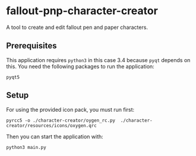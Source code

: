 # fallout-pnp-character-creator
A tool to create and edit fallout pen and paper characters.

## Prerequisites

This application requires `python3` in this case 3.4 because `pyqt` 
depends on this. You need the following packages to run the application:

```
pyqt5
```

## Setup

For using the provided icon pack, you must run first:

``pyrcc5 -o ./character-creator/oygen_rc.py 
./character-creator/resources/icons/oxygen.qrc``

Then you can start the application with:

``python3 main.py``
